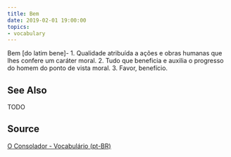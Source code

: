 ```yaml
---
title: Bem
date: 2019-02-01 19:00:00
topics:
- vocabulary
---
```


Bem [do latim bene]- 1. Qualidade atribuída a ações e obras humanas que lhes confere um caráter moral. 2. Tudo que beneficia e auxilia o progresso do homem do ponto de vista moral. 3. Favor, benefício.

## See Also
TODO

## Source
[O Consolador - Vocabulário (pt-BR)](http://www.oconsolador.com.br/linkfixo/vocabulario/principal.html)


